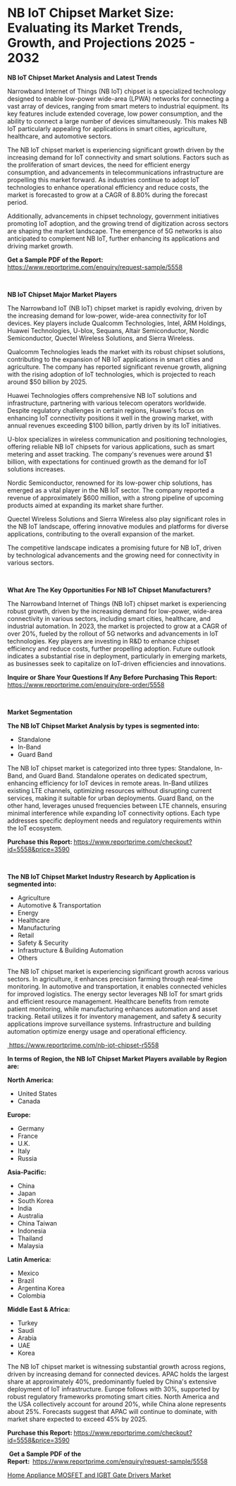 <p><h1>NB IoT Chipset Market Size: Evaluating its Market Trends, Growth, and Projections 2025 - 2032</h1></p><p><strong>NB IoT Chipset Market Analysis and Latest Trends</strong></p>
<p><p>Narrowband Internet of Things (NB IoT) chipset is a specialized technology designed to enable low-power wide-area (LPWA) networks for connecting a vast array of devices, ranging from smart meters to industrial equipment. Its key features include extended coverage, low power consumption, and the ability to connect a large number of devices simultaneously. This makes NB IoT particularly appealing for applications in smart cities, agriculture, healthcare, and automotive sectors.</p><p>The NB IoT chipset market is experiencing significant growth driven by the increasing demand for IoT connectivity and smart solutions. Factors such as the proliferation of smart devices, the need for efficient energy consumption, and advancements in telecommunications infrastructure are propelling this market forward. As industries continue to adopt IoT technologies to enhance operational efficiency and reduce costs, the market is forecasted to grow at a CAGR of 8.80% during the forecast period. </p><p>Additionally, advancements in chipset technology, government initiatives promoting IoT adoption, and the growing trend of digitization across sectors are shaping the market landscape. The emergence of 5G networks is also anticipated to complement NB IoT, further enhancing its applications and driving market growth.</p></p>
<p><strong>Get a Sample PDF of the Report:&nbsp;</strong> <a href="https://www.reportprime.com/enquiry/request-sample/5558?utm_campaign=2949&utm_medium=2&utm_source=Github&utm_content=ia&utm_term=19032025&utm_id=nb-iot-chipset">https://www.reportprime.com/enquiry/request-sample/5558</a></p>
<p>&nbsp;</p>
<p><strong>NB IoT Chipset Major Market Players</strong></p>
<p><p>The Narrowband IoT (NB IoT) chipset market is rapidly evolving, driven by the increasing demand for low-power, wide-area connectivity for IoT devices. Key players include Qualcomm Technologies, Intel, ARM Holdings, Huawei Technologies, U-blox, Sequans, Altair Semiconductor, Nordic Semiconductor, Quectel Wireless Solutions, and Sierra Wireless.</p><p>Qualcomm Technologies leads the market with its robust chipset solutions, contributing to the expansion of NB IoT applications in smart cities and agriculture. The company has reported significant revenue growth, aligning with the rising adoption of IoT technologies, which is projected to reach around $50 billion by 2025.</p><p>Huawei Technologies offers comprehensive NB IoT solutions and infrastructure, partnering with various telecom operators worldwide. Despite regulatory challenges in certain regions, Huawei's focus on enhancing IoT connectivity positions it well in the growing market, with annual revenues exceeding $100 billion, partly driven by its IoT initiatives.</p><p>U-blox specializes in wireless communication and positioning technologies, offering reliable NB IoT chipsets for various applications, such as smart metering and asset tracking. The company's revenues were around $1 billion, with expectations for continued growth as the demand for IoT solutions increases.</p><p>Nordic Semiconductor, renowned for its low-power chip solutions, has emerged as a vital player in the NB IoT sector. The company reported a revenue of approximately $600 million, with a strong pipeline of upcoming products aimed at expanding its market share further.</p><p>Quectel Wireless Solutions and Sierra Wireless also play significant roles in the NB IoT landscape, offering innovative modules and platforms for diverse applications, contributing to the overall expansion of the market.</p><p>The competitive landscape indicates a promising future for NB IoT, driven by technological advancements and the growing need for connectivity in various sectors.</p></p>
<p>&nbsp;</p>
<p><strong>What Are The Key Opportunities For NB IoT Chipset Manufacturers?</strong></p>
<p><p>The Narrowband Internet of Things (NB IoT) chipset market is experiencing robust growth, driven by the increasing demand for low-power, wide-area connectivity in various sectors, including smart cities, healthcare, and industrial automation. In 2023, the market is projected to grow at a CAGR of over 20%, fueled by the rollout of 5G networks and advancements in IoT technologies. Key players are investing in R&D to enhance chipset efficiency and reduce costs, further propelling adoption. Future outlook indicates a substantial rise in deployment, particularly in emerging markets, as businesses seek to capitalize on IoT-driven efficiencies and innovations.</p></p>
<p><strong>Inquire or Share Your Questions If Any Before Purchasing This Report:</strong> <a href="https://www.reportprime.com/enquiry/pre-order/5558?utm_campaign=2949&utm_medium=2&utm_source=Github&utm_content=ia&utm_term=19032025&utm_id=nb-iot-chipset">https://www.reportprime.com/enquiry/pre-order/5558</a></p>
<p>&nbsp;</p>
<p><strong>Market Segmentation</strong></p>
<p><strong>The NB IoT Chipset Market Analysis by types is segmented into:</strong></p>
<p><ul><li>Standalone</li><li>In-Band</li><li>Guard Band</li></ul></p>
<p><p>The NB IoT chipset market is categorized into three types: Standalone, In-Band, and Guard Band. Standalone operates on dedicated spectrum, enhancing efficiency for IoT devices in remote areas. In-Band utilizes existing LTE channels, optimizing resources without disrupting current services, making it suitable for urban deployments. Guard Band, on the other hand, leverages unused frequencies between LTE channels, ensuring minimal interference while expanding IoT connectivity options. Each type addresses specific deployment needs and regulatory requirements within the IoT ecosystem.</p></p>
<p><strong>Purchase this Report:&nbsp;</strong><a href="https://www.reportprime.com/checkout?id=5558&price=3590&utm_campaign=2949&utm_medium=2&utm_source=Github&utm_content=ia&utm_term=19032025&utm_id=nb-iot-chipset">https://www.reportprime.com/checkout?id=5558&price=3590</a></p>
<p>&nbsp;</p>
<p><strong>The NB IoT Chipset Market Industry Research by Application is segmented into:</strong></p>
<p><ul><li>Agriculture</li><li>Automotive & Transportation</li><li>Energy</li><li>Healthcare</li><li>Manufacturing</li><li>Retail</li><li>Safety & Security</li><li>Infrastructure & Building Automation</li><li>Others</li></ul></p>
<p><p>The NB IoT chipset market is experiencing significant growth across various sectors. In agriculture, it enhances precision farming through real-time monitoring. In automotive and transportation, it enables connected vehicles for improved logistics. The energy sector leverages NB IoT for smart grids and efficient resource management. Healthcare benefits from remote patient monitoring, while manufacturing enhances automation and asset tracking. Retail utilizes it for inventory management, and safety & security applications improve surveillance systems. Infrastructure and building automation optimize energy usage and operational efficiency.</p></p>
<p><a href="https://www.reportprime.com/nb-iot-chipset-r5558?utm_campaign=2949&utm_medium=2&utm_source=Github&utm_content=ia&utm_term=19032025&utm_id=nb-iot-chipset">&nbsp;https://www.reportprime.com/nb-iot-chipset-r5558</a></p>
<p><strong>In terms of Region, the NB IoT Chipset Market Players available by Region are:</strong></p>
<p>
    <p> <strong> North America: </strong>
        <ul>
            <li>United States</li>
            <li>Canada</li>
        </ul>
        </p> 
    <p> <strong> Europe: </strong>
        <ul>
            <li>Germany</li>
            <li>France</li>
            <li>U.K.</li>
            <li>Italy</li>
            <li>Russia</li>
        </ul>
        </p> 
    <p> <strong> Asia-Pacific: </strong>
        <ul>
            <li>China</li>
            <li>Japan</li>
            <li>South Korea</li>
            <li>India</li>
            <li>Australia</li>
            <li>China Taiwan</li>
            <li>Indonesia</li>
            <li>Thailand</li>
            <li>Malaysia</li>
        </ul>
        </p> 
    <p> <strong> Latin America: </strong>
        <ul>
            <li>Mexico</li>
            <li>Brazil</li>
            <li>Argentina Korea</li>
            <li>Colombia</li>
        </ul>
        </p> 
    <p> <strong> Middle East & Africa: </strong>
        <ul>
            <li>Turkey</li>
            <li>Saudi</li>
            <li>Arabia</li>
            <li>UAE</li>
            <li>Korea</li>
        </ul>
    </p>
    </p>
<p><p>The NB IoT chipset market is witnessing substantial growth across regions, driven by increasing demand for connected devices. APAC holds the largest share at approximately 40%, predominantly fueled by China's extensive deployment of IoT infrastructure. Europe follows with 30%, supported by robust regulatory frameworks promoting smart cities. North America and the USA collectively account for around 20%, while China alone represents about 25%. Forecasts suggest that APAC will continue to dominate, with market share expected to exceed 45% by 2025.</p></p>
<p><strong>Purchase this Report: </strong><a href="https://www.reportprime.com/checkout?id=5558&price=3590&utm_campaign=2949&utm_medium=2&utm_source=Github&utm_content=ia&utm_term=19032025&utm_id=nb-iot-chipset">https://www.reportprime.com/checkout?id=5558&price=3590</a></p>
<p>&nbsp;<strong>Get a Sample PDF of the Report:&nbsp;&nbsp;</strong><a href="https://www.reportprime.com/enquiry/request-sample/5558?utm_campaign=2949&utm_medium=2&utm_source=Github&utm_content=ia&utm_term=19032025&utm_id=nb-iot-chipset">https://www.reportprime.com/enquiry/request-sample/5558</a></p>
<p><strong></strong></p>
<p><p><a href="https://github.com/tumacaakesha78/Market-Research-Report-List-1/blob/main/home-appliance-mosfet-and-igbt-gate-drivers-market.md?utm_campaign=2949&utm_medium=2&utm_source=Github&utm_content=ia&utm_term=19032025&utm_id=nb-iot-chipset">Home Appliance MOSFET and IGBT Gate Drivers Market</a></p></p>